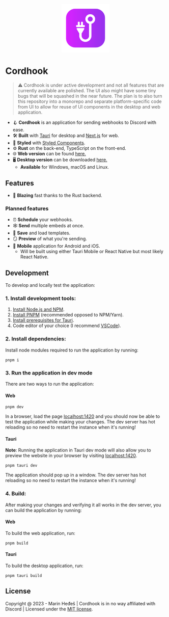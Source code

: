 <p align="center">
<img src="src-tauri/icons/icon.png" alt="cordhook logo" width="30%"/>
</p>

# Cordhook

> ⚠️ Cordhook is under active development and not all features that are currently available are polished. The UI also might have some tiny bugs that will be squashed in the near future. The plan is to also turn this repository into a monorepo and separate platform-specific code from UI to allow for reuse of UI components in the desktop and web application.

- 🪝 **Cordhook** is an application for sending webhooks to Discord with ease.
- 🛠 **Built** with [Tauri](https://tauri.app) for desktop and [Next.js](https://nextjs.org/) for web.
- 🎨 **Styled** with [Styled Components](https://styled-components.com).
- ⚙️ **Rust** on the back-end, TypeScript on the front-end.
- 🌐 **Web version** can be found [here.](https://cordhook.app)
- 🖥 **Desktop version** can be downloaded [here.](https://github.com/SincerelyFaust/cordhook/releases)
    - **Available** for Windows, macOS and Linux.

## Features

- 🦀 **Blazing** fast thanks to the Rust backend.

### Planned features

- ⏰ **Schedule** your webhooks.
- 🕸 **Send** multiple embeds at once.
- 💾 **Save** and load templates.
- 🪞 **Preview** of what you're sending.
- 📱 **Mobile** application for Android and iOS.
    - Will be built using either Tauri Mobile or React Native but most likely React Native.

## Development

To develop and locally test the application:

### 1. Install development tools:

1. [Install Node.js and NPM](https://nodejs.org/en/download/package-manager/).
1. [Install PNPM](https://pnpm.io/installation) (recommended opposed to NPM/Yarn).
1. [Install prerequisites for Tauri](https://tauri.app/v1/guides/getting-started/prerequisites).
1. Code editor of your choice (I recommend [VSCode](https://code.visualstudio.com/)).

### 2. Install dependencies:

Install node modules required to run the application by running:

```
pnpm i
```

### 3. Run the application in dev mode

There are two ways to run the application:

#### Web

```
pnpm dev
```

In a browser, load the page [localhost:1420](http://localhost:1420) and you should now be able to test the application while making your changes.
The dev server has hot reloading so no need to restart the instance when it's running!

#### Tauri

**Note**: Running the application in Tauri dev mode will also allow you to preview the website in your browser by visiting [localhost:1420](http://localhost:1420).

```
pnpm tauri dev
```

The application should pop up in a window.
The dev server has hot reloading so no need to restart the instance when it's running!

### 4. Build:

After making your changes and verifying it all works in the dev server, you can build the application by running:

#### Web

To build the web application, run:

```
pnpm build
```

#### Tauri

To build the desktop application, run:

```
pnpm tauri build
```

## License

Copyright @ 2023 - Marin Heđeš | Cordhook is in no way affiliated with Discord | Licensed under the [MIT license](/LICENSE).
